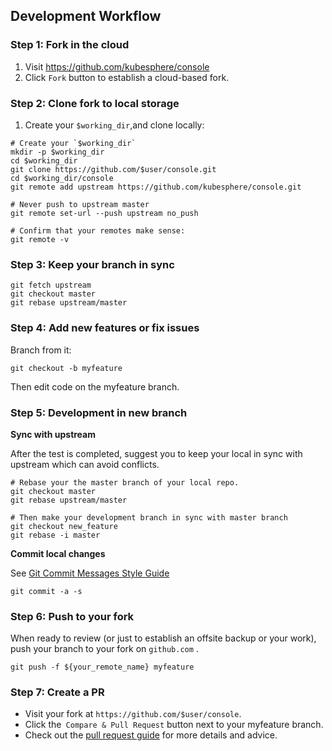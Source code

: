 ## Development Workflow

### Step 1: Fork in the cloud

1. Visit https://github.com/kubesphere/console
2. Click `Fork` button to establish a cloud-based fork.

### Step 2: Clone fork to local storage

1. Create your `$working_dir`,and clone locally:

```shell
# Create your `$working_dir`
mkdir -p $working_dir
cd $working_dir
git clone https://github.com/$user/console.git
cd $working_dir/console
git remote add upstream https://github.com/kubesphere/console.git

# Never push to upstream master
git remote set-url --push upstream no_push

# Confirm that your remotes make sense:
git remote -v
```

### Step 3: Keep your branch in sync

```shell
git fetch upstream
git checkout master
git rebase upstream/master
```

### Step 4: Add new features or fix issues

Branch from it:

```shell
git checkout -b myfeature
```

Then edit code on the myfeature branch.

### Step 5: Development in new branch

**Sync with upstream**

After the test is completed, suggest you to keep your local in sync with upstream which can avoid conflicts.

```shell
# Rebase your the master branch of your local repo.
git checkout master
git rebase upstream/master

# Then make your development branch in sync with master branch
git checkout new_feature
git rebase -i master
```

**Commit local changes**

See [Git Commit Messages Style Guide](../CONTRIBUTING.md#git-commit-messages)

```shell
git commit -a -s
```

### Step 6: Push to your fork

When ready to review (or just to establish an offsite backup or your work), push your branch to your fork on `github.com` .

```shell
git push -f ${your_remote_name} myfeature
```

### Step 7: Create a PR

- Visit your fork at `https://github.com/$user/console`.
- Click the` Compare & Pull Request` button next to your myfeature branch.
- Check out the [pull request guide](../CONTRIBUTING.md#pull-requests) for more details and advice.

